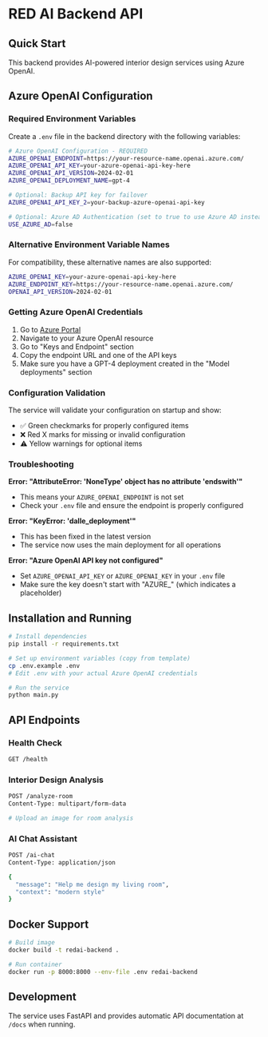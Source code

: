 # RED AI Backend API

## Quick Start

This backend provides AI-powered interior design services using Azure OpenAI.

## Azure OpenAI Configuration

### Required Environment Variables

Create a `.env` file in the backend directory with the following variables:

```bash
# Azure OpenAI Configuration - REQUIRED
AZURE_OPENAI_ENDPOINT=https://your-resource-name.openai.azure.com/
AZURE_OPENAI_API_KEY=your-azure-openai-api-key-here
AZURE_OPENAI_API_VERSION=2024-02-01
AZURE_OPENAI_DEPLOYMENT_NAME=gpt-4

# Optional: Backup API key for failover
AZURE_OPENAI_API_KEY_2=your-backup-azure-openai-api-key

# Optional: Azure AD Authentication (set to true to use Azure AD instead of API keys)
USE_AZURE_AD=false
```

### Alternative Environment Variable Names

For compatibility, these alternative names are also supported:

```bash
AZURE_OPENAI_KEY=your-azure-openai-api-key-here
AZURE_ENDPOINT_KEY=https://your-resource-name.openai.azure.com/
OPENAI_API_VERSION=2024-02-01
```

### Getting Azure OpenAI Credentials

1. Go to [Azure Portal](https://portal.azure.com)
2. Navigate to your Azure OpenAI resource
3. Go to "Keys and Endpoint" section
4. Copy the endpoint URL and one of the API keys
5. Make sure you have a GPT-4 deployment created in the "Model deployments" section

### Configuration Validation

The service will validate your configuration on startup and show:
- ✅ Green checkmarks for properly configured items
- ❌ Red X marks for missing or invalid configuration
- ⚠️  Yellow warnings for optional items

### Troubleshooting

**Error: "AttributeError: 'NoneType' object has no attribute 'endswith'"**
- This means your `AZURE_OPENAI_ENDPOINT` is not set
- Check your `.env` file and ensure the endpoint is properly configured

**Error: "KeyError: 'dalle_deployment'"**
- This has been fixed in the latest version
- The service now uses the main deployment for all operations

**Error: "Azure OpenAI API key not configured"**
- Set `AZURE_OPENAI_API_KEY` or `AZURE_OPENAI_KEY` in your `.env` file
- Make sure the key doesn't start with "AZURE_" (which indicates a placeholder)

## Installation and Running

```bash
# Install dependencies
pip install -r requirements.txt

# Set up environment variables (copy from template)
cp .env.example .env
# Edit .env with your actual Azure OpenAI credentials

# Run the service
python main.py
```

## API Endpoints

### Health Check
```bash
GET /health
```

### Interior Design Analysis
```bash
POST /analyze-room
Content-Type: multipart/form-data

# Upload an image for room analysis
```

### AI Chat Assistant
```bash
POST /ai-chat
Content-Type: application/json

{
  "message": "Help me design my living room",
  "context": "modern style"
}
```

## Docker Support

```bash
# Build image
docker build -t redai-backend .

# Run container
docker run -p 8000:8000 --env-file .env redai-backend
```

## Development

The service uses FastAPI and provides automatic API documentation at `/docs` when running. 
